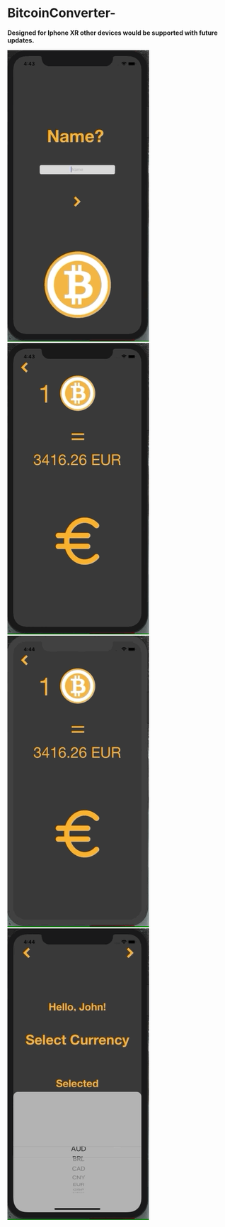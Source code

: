 # BitcoinConverter-

**Designed for Iphone XR other devices would be supported with future updates.**




![Landing Page](https://github.com/siddharth952/BitcoinConverter/blob/master/Gifs/Gif_1.gif)
![](https://github.com/siddharth952/BitcoinConverter/blob/master/Gifs/Gif_2.gif)
![](https://github.com/siddharth952/BitcoinConverter/blob/master/Gifs/Gif_3.gif)
![](https://github.com/siddharth952/BitcoinConverter/blob/master/Gifs/Gif_4.gif)
